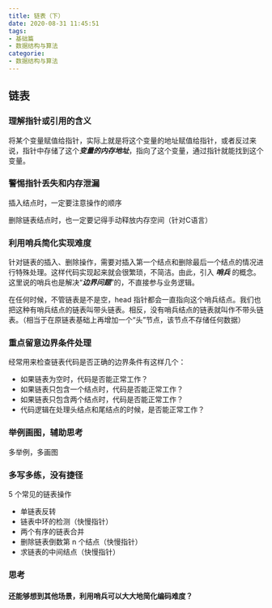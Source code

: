 ```yaml
---
title: 链表（下）
date: 2020-08-31 11:45:51
tags:
- 基础篇
- 数据结构与算法
categorie:
- 数据结构与算法
---
```


## 链表

### 理解指针或引用的含义

将某个变量赋值给指针，实际上就是将这个变量的地址赋值给指针，或者反过来说，指针中存储了这个***变量的内存地址***，指向了这个变量，通过指针就能找到这个变量。

### 警惕指针丢失和内存泄漏

插入结点时，一定要注意操作的顺序

删除链表结点时，也一定要记得手动释放内存空间（针对C语言）

### 利用哨兵简化实现难度

针对链表的插入、删除操作，需要对插入第一个结点和删除最后一个结点的情况进行特殊处理。这样代码实现起来就会很繁琐，不简洁。由此，引入 ***哨兵*** 的概念。这里说的哨兵也是解决“***边界问题***”的，不直接参与业务逻辑。

在任何时候，不管链表是不是空，head 指针都会一直指向这个哨兵结点。我们也把这种有哨兵结点的链表叫带头链表。相反，没有哨兵结点的链表就叫作不带头链表。（相当于在原链表基础上再增加一个“头”节点，该节点不存储任何数据）

### 重点留意边界条件处理

经常用来检查链表代码是否正确的边界条件有这样几个：

- 如果链表为空时，代码是否能正常工作？
- 如果链表只包含一个结点时，代码是否能正常工作？
- 如果链表只包含两个结点时，代码是否能正常工作？
- 代码逻辑在处理头结点和尾结点的时候，是否能正常工作？

### 举例画图，辅助思考

多举例，多画图

### 多写多练，没有捷径

5 个常见的链表操作

- 单链表反转
- 链表中环的检测（快慢指针）
- 两个有序的链表合并
- 删除链表倒数第 n 个结点（快慢指针）
- 求链表的中间结点（快慢指针）

### 思考

#### 还能够想到其他场景，利用哨兵可以大大地简化编码难度？

